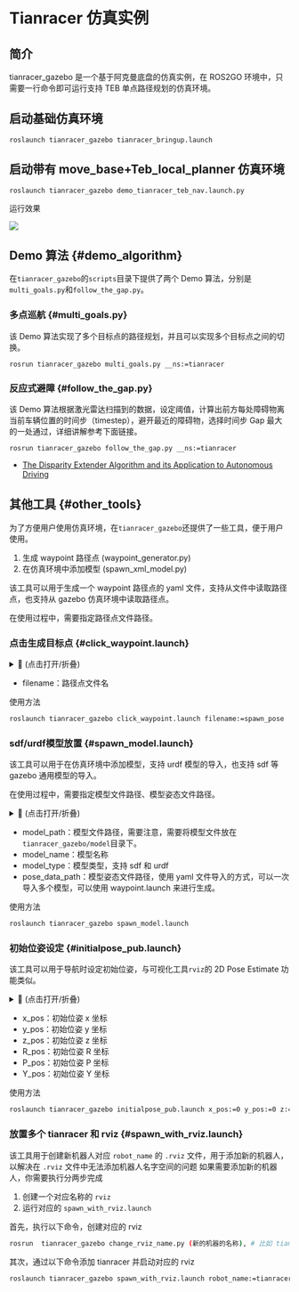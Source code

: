 # Tianracer 仿真实例

## 简介 

tianracer_gazebo 是一个基于阿克曼底盘的仿真实例，在 ROS2GO 环境中，只需要一行命令即可运行支持 TEB 单点路径规划的仿真环境。

## 启动基础仿真环境

```shell
roslaunch tianracer_gazebo tianracer_bringup.launch
```

## 启动带有 move_base+Teb_local_planner 仿真环境

```shell
roslaunch tianracer_gazebo demo_tianracer_teb_nav.launch.py
```

运行效果

![](https://tianbot-pic.oss-cn-beijing.aliyuncs.com/tianbot-pic/Tianbot-Doc202310211034703.jpg)

## Demo 算法 {#demo_algorithm}

在`tianracer_gazebo`的`scripts`目录下提供了两个 Demo 算法，分别是`multi_goals.py`和`follow_the_gap.py`。

### 多点巡航 {#multi_goals.py}

该 Demo 算法实现了多个目标点的路径规划，并且可以实现多个目标点之间的切换。

```shell
rosrun tianracer_gazebo multi_goals.py __ns:=tianracer
```

### 反应式避障 {#follow_the_gap.py}

该 Demo 算法根据激光雷达扫描到的数据，设定阈值，计算出前方每处障碍物离当前车辆位置的时间步（timestep），避开最近的障碍物，选择时间步 Gap 最大的一处通过，详细讲解参考下面链接。 

```shell
rosrun tianracer_gazebo follow_the_gap.py __ns:=tianracer
```

- [The Disparity Extender Algorithm and its Application to Autonomous Driving](https://www.nathanotterness.com/2019/04/the-disparity-extender-algorithm-and.html)

## 其他工具 {#other_tools}

为了方便用户使用仿真环境，在`tianracer_gazebo`还提供了一些工具，便于用户使用。

1. 生成 waypoint 路径点  (waypoint_generator.py)
2. 在仿真环境中添加模型   (spawn_xml_model.py)

该工具可以用于生成一个 waypoint 路径点的 yaml 文件，支持从文件中读取路径点，也支持从 gazebo 仿真环境中读取路径点。

在使用过程中，需要指定路径点文件路径。

### 点击生成目标点 {#click_waypoint.launch}

<details>
<summary>📖 (点击打开/折叠)</summary>

```xml
<launch>
    <arg name="filename" default="spawn_pose" />
    <node name="click_waypoint" pkg="tianracer_gazebo" type="waypoint_generator.py" output="screen" >
        <param name="filename" value="$(find tianracer_gazebo)/scripts/waypoint_race/$(arg filename).yaml" />
    </node>
</launch>
```
</details>

- filename：路径点文件名

使用方法

```bash
roslaunch tianracer_gazebo click_waypoint.launch filename:=spawn_pose
```

### sdf/urdf模型放置 {#spawn_model.launch}

该工具可以用于在仿真环境中添加模型，支持 urdf 模型的导入，也支持 sdf 等 gazebo 通用模型的导入。

在使用过程中，需要指定模型文件路径、模型姿态文件路径。

<details>
<summary>📖 (点击打开/折叠)</summary>

```xml
<launch>
    <!-- sdf 文件或 urdf 文件路径 -->
    <param name="model_path" type="str" value="$(find tianracer_gazebo)/model/construction_cone/model.sdf" />

    <!-- model_name : 模型名称 -->
    <param name="model_name" type="str" value="construction_cone" />

    <!-- model_type : sdf or urdf  -->
    <param name="model_type" type="str" value="sdf" />
    <!-- <param name="model_type" type="str" value="urdf" /> -->

    <!-- 放置位置的位姿文件 -->
    <param name="pose_data_path" type="str" value="$(find tianracer_gazebo)/config/spawn_pose.yaml" />

    <node name="spawn_xml_model" pkg="tianracer_gazebo" type="spawn_xml_model.py" output="screen" />
</launch>
```

</details>

- model_path：模型文件路径，需要注意，需要将模型文件放在`tianracer_gazebo/model`目录下。
- model_name：模型名称
- model_type：模型类型，支持 sdf 和 urdf
- pose_data_path：模型姿态文件路径，使用 yaml 文件导入的方式，可以一次导入多个模型，可以使用 waypoint.launch 来进行生成。

使用方法

```bash
roslaunch tianracer_gazebo spawn_model.launch
```

### 初始位姿设定 {#initialpose_pub.launch}

该工具可以用于导航时设定初始位姿，与可视化工具`rviz`的 2D Pose Estimate 功能类似。

<details>
<summary>📖 (点击打开/折叠)</summary>

```xml
<launch>
    <arg name="x_pos" default="0.0"/>
    <arg name="y_pos" default="0.0"/>
    <arg name="z_pos" default="0.0"/>
    <arg name="R_pos" default="0.0"/>
    <arg name="P_pos" default="0.0"/>
    <arg name="Y_pos" default="0.0"/>
    <node pkg="tianracer_gazebo" type="initialpose_pub.py" name="initialpose_publisher" output="screen" >
        <param name="x_pos" value="$(arg x_pos)"/>
        <param name="y_pos" value="$(arg y_pos)"/>
        <param name="z_pos" value="$(arg z_pos)"/>
        <param name="R_pos" value="$(arg R_pos)"/>
        <param name="P_pos" value="$(arg P_pos)"/>
        <param name="Y_pos" value="$(arg Y_pos)"/>
    </node>
</launch>
```

</details>

- x_pos：初始位姿 x 坐标
- y_pos：初始位姿 y 坐标
- z_pos：初始位姿 z 坐标
- R_pos：初始位姿 R 坐标
- P_pos：初始位姿 P 坐标
- Y_pos：初始位姿 Y 坐标

使用方法

```bash
roslaunch tianracer_gazebo initialpose_pub.launch x_pos:=0 y_pos:=0 z:=0 R_pos:=0 P_pos:=0 Y_pos:=1.54
```

### 放置多个 tianracer 和 rviz {#spawn_with_rviz.launch}

该工具用于创建新机器人对应 `robot_name` 的 `.rviz` 文件，用于添加新的机器人，以解决在 `.rviz` 文件中无法添加机器人名字空间的问题
如果需要添加新的机器人，你需要执行分两步完成

1. 创建一个对应名称的 `rviz`
2. 运行对应的 `spawn_with_rviz.launch`

首先，执行以下命令，创建对应的 rviz

```bash
rosrun  tianracer_gazebo change_rviz_name.py (新的机器的名称), # 比如 tianracer_007
```

其次，通过以下命令添加 tianracer 并启动对应的 rviz

```bash
roslaunch tianracer_gazebo spawn_with_rviz.launch robot_name:=tianracer_04 rviz_name:=tianracer_04 y_pos:=3
```